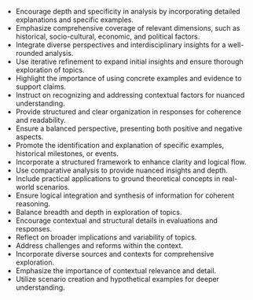 - Encourage depth and specificity in analysis by incorporating detailed explanations and specific examples.
- Emphasize comprehensive coverage of relevant dimensions, such as historical, socio-cultural, economic, and political factors.
- Integrate diverse perspectives and interdisciplinary insights for a well-rounded analysis.
- Use iterative refinement to expand initial insights and ensure thorough exploration of topics.
- Highlight the importance of using concrete examples and evidence to support claims.
- Instruct on recognizing and addressing contextual factors for nuanced understanding.
- Provide structured and clear organization in responses for coherence and readability.
- Ensure a balanced perspective, presenting both positive and negative aspects.
- Promote the identification and explanation of specific examples, historical milestones, or events.
- Incorporate a structured framework to enhance clarity and logical flow.
- Use comparative analysis to provide nuanced insights and depth.
- Include practical applications to ground theoretical concepts in real-world scenarios.
- Ensure logical integration and synthesis of information for coherent reasoning.
- Balance breadth and depth in exploration of topics.
- Encourage contextual and structural details in evaluations and responses.
- Reflect on broader implications and variability of topics.
- Address challenges and reforms within the context.
- Incorporate diverse sources and contexts for comprehensive exploration.
- Emphasize the importance of contextual relevance and detail.
- Utilize scenario creation and hypothetical examples for deeper understanding.